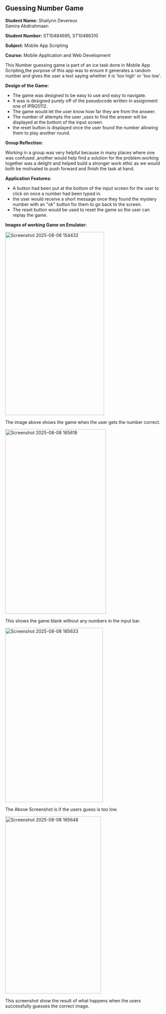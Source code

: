 

## Guessing Number Game

**Student Name:** Shailynn Devereux         
                Samira Abdirahmaan

**Student Number:** ST10484695,
                    ST10486310

**Subject:** Mobile App Scripting

**Course:** Mobile Application and Web Development


This Number guessing game is part of an ice task done in Mobile App Scripting,the purpose of this app was to ensure it generates a random number and gives the user a text saying whether it is 'too high' or 'too low'.

**Design of the Game:**

* The game was designed to be easy to use and easy to navigate.
* It was is designed purely off of the pseudocode written in assignment one of IPRG5112.
* The game would let the user know how far they are from the answer.
* The number of attempts the user ,uses to find the answer will be displayed at the bottom of the input screen.
* the reset button is displayed once the user found the number allowing them to play another round.

**Group Reflection:**

Working in a group was very helpful because in many places where one was confused ,another would help find a solution for the problem.working together was a delight and helped build a stronger work ethic as we would both be motivated to push forward and finish the task at hand.

**Application Features:**

* A button had been put at the bottom of the input screen for the user to click on once a number had been typed in.
* the user would receive a short message once they found the mystery number with an "ok" button for them to go back to the screen.
* The reset button would be used to reset the game so the user can replay the game.

**Images of working Game on Emulator:**

<img width="314" height="580" alt="Screenshot 2025-08-08 154432" src="https://github.com/user-attachments/assets/d5ffd1f3-07a1-48b6-9ebf-b06715709261" />

The image above shows the game when the user gets the number correct.

  

<img width="320" height="584" alt="Screenshot 2025-08-08 165618" src="https://github.com/user-attachments/assets/c9970eb2-bff1-4cee-9278-9c5b6d9a9823" />

This shows the game blank without any numbers in the input bar.

  

<img width="310" height="552" alt="Screenshot 2025-08-08 165633" src="https://github.com/user-attachments/assets/177dc93d-3cb3-48d3-b705-0cf574f40923" />

 The Above Screenshot is if the users guess is too low.

  

<img width="304" height="561" alt="Screenshot 2025-08-08 165648" src="https://github.com/user-attachments/assets/08e6fff5-98bd-4a7d-9adf-bcdd451858d8" />

 This screenshot show the result of what happens when the users successfully guesses the correct image.


